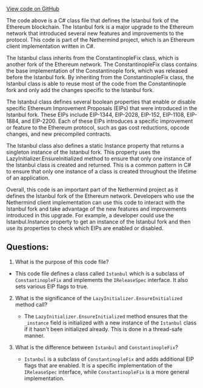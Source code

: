 [View code on GitHub](https://github.com/NethermindEth/nethermind/src/Nethermind/Nethermind.Specs/Forks/09_Istanbul.cs)

The code above is a C# class file that defines the Istanbul fork of the Ethereum blockchain. The Istanbul fork is a major upgrade to the Ethereum network that introduced several new features and improvements to the protocol. This code is part of the Nethermind project, which is an Ethereum client implementation written in C#.

The Istanbul class inherits from the ConstantinopleFix class, which is another fork of the Ethereum network. The ConstantinopleFix class contains the base implementation of the Constantinople fork, which was released before the Istanbul fork. By inheriting from the ConstantinopleFix class, the Istanbul class is able to reuse most of the code from the Constantinople fork and only add the changes specific to the Istanbul fork.

The Istanbul class defines several boolean properties that enable or disable specific Ethereum Improvement Proposals (EIPs) that were introduced in the Istanbul fork. These EIPs include EIP-1344, EIP-2028, EIP-152, EIP-1108, EIP-1884, and EIP-2200. Each of these EIPs introduces a specific improvement or feature to the Ethereum protocol, such as gas cost reductions, opcode changes, and new precompiled contracts.

The Istanbul class also defines a static Instance property that returns a singleton instance of the Istanbul fork. This property uses the LazyInitializer.EnsureInitialized method to ensure that only one instance of the Istanbul class is created and returned. This is a common pattern in C# to ensure that only one instance of a class is created throughout the lifetime of an application.

Overall, this code is an important part of the Nethermind project as it defines the Istanbul fork of the Ethereum network. Developers who use the Nethermind client implementation can use this code to interact with the Istanbul fork and take advantage of the new features and improvements introduced in this upgrade. For example, a developer could use the Istanbul.Instance property to get an instance of the Istanbul fork and then use its properties to check which EIPs are enabled or disabled.
## Questions: 
 1. What is the purpose of this code file?
   - This code file defines a class called `Istanbul` which is a subclass of `ConstantinopleFix` and implements the `IReleaseSpec` interface. It also sets various EIP flags to true.

2. What is the significance of the `LazyInitializer.EnsureInitialized` method call?
   - The `LazyInitializer.EnsureInitialized` method ensures that the `_instance` field is initialized with a new instance of the `Istanbul` class if it hasn't been initialized already. This is done in a thread-safe manner.

3. What is the difference between `Istanbul` and `ConstantinopleFix`?
   - `Istanbul` is a subclass of `ConstantinopleFix` and adds additional EIP flags that are enabled. It is a specific implementation of the `IReleaseSpec` interface, while `ConstantinopleFix` is a more general implementation.